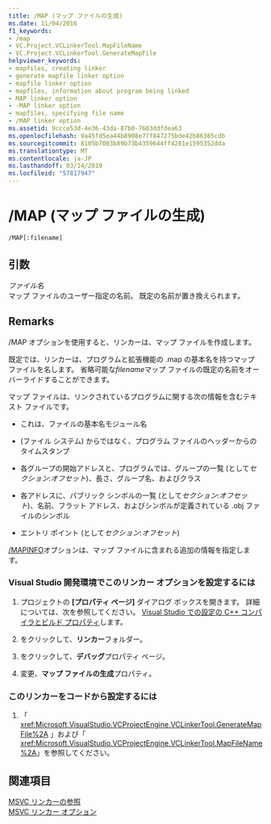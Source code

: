 ```yaml
---
title: /MAP (マップ ファイルの生成)
ms.date: 11/04/2016
f1_keywords:
- /map
- VC.Project.VCLinkerTool.MapFileName
- VC.Project.VCLinkerTool.GenerateMapFile
helpviewer_keywords:
- mapfiles, creating linker
- generate mapfile linker option
- mapfile linker option
- mapfiles, information about program being linked
- MAP linker option
- -MAP linker option
- mapfiles, specifying file name
- /MAP linker option
ms.assetid: 9ccce53d-4e36-43da-87b0-7603ddfdea63
ms.openlocfilehash: 9a45fd5ea44b8908e77f847275bde42b86385cdb
ms.sourcegitcommit: 8105b7003b89b73b4359644ff4281e1595352dda
ms.translationtype: MT
ms.contentlocale: ja-JP
ms.lasthandoff: 03/14/2019
ms.locfileid: "57817947"
---
```

# <a name="map-generate-mapfile"></a>/MAP (マップ ファイルの生成)

```
/MAP[:filename]
```

## <a name="arguments"></a>引数

*ファイル名*<br/>
マップ ファイルのユーザー指定の名前。 既定の名前が置き換えられます。

## <a name="remarks"></a>Remarks

/MAP オプションを使用すると、リンカーは、マップ ファイルを作成します。

既定では、リンカーは、プログラムと拡張機能の .map の基本名を持つマップ ファイルを名します。 省略可能な*filename*マップ ファイルの既定の名前をオーバーライドすることができます。

マップ ファイルは、リンクされているプログラムに関する次の情報を含むテキスト ファイルです。

- これは、ファイルの基本名モジュール名

- (ファイル システム) からではなく、プログラム ファイルのヘッダーからのタイムスタンプ

- 各グループの開始アドレスと、プログラムでは、グループの一覧 (として*セクション*:*オフセット*)、長さ、グループ名、およびクラス

- 各アドレスに、パブリック シンボルの一覧 (として*セクション*:*オフセット*)、名前、フラット アドレス、およびシンボルが定義されている .obj ファイルのシンボル

- エントリ ポイント (として*セクション*:*オフセット*)

[/MAPINFO](mapinfo-include-information-in-mapfile.md)オプションは、マップ ファイルに含まれる追加の情報を指定します。

### <a name="to-set-this-linker-option-in-the-visual-studio-development-environment"></a>Visual Studio 開発環境でこのリンカー オプションを設定するには

1. プロジェクトの **[プロパティ ページ]** ダイアログ ボックスを開きます。 詳細については、次を参照してください。 [Visual Studio での設定の C++ コンパイラとビルド プロパティ](../working-with-project-properties.md)します。

1. をクリックして、**リンカー**フォルダー。

1. をクリックして、**デバッグ**プロパティ ページ。

1. 変更、**マップ ファイルの生成**プロパティ。

### <a name="to-set-this-linker-option-programmatically"></a>このリンカーをコードから設定するには

1. 「 <xref:Microsoft.VisualStudio.VCProjectEngine.VCLinkerTool.GenerateMapFile%2A> 」および「 <xref:Microsoft.VisualStudio.VCProjectEngine.VCLinkerTool.MapFileName%2A>」を参照してください。

## <a name="see-also"></a>関連項目

[MSVC リンカーの参照](linking.md)<br/>
[MSVC リンカー オプション](linker-options.md)
